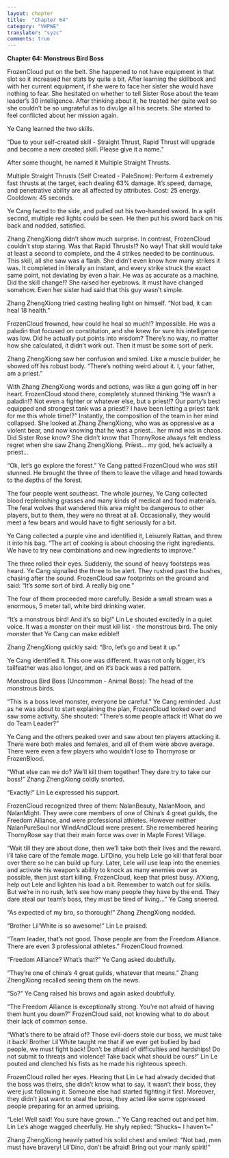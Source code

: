 ```yaml
---
layout: chapter
title:  "Chapter 64"
category: "VWPWE"
translator: "syzc"
comments: true
---
```


**Chapter 64: Monstrous Bird Boss**
 
FrozenCloud put on the belt. She happened to not have equipment in that slot so it increased her stats by quite a bit. After learning the skillbook and with her current equipment, if she were to face her sister she would have nothing to fear. She hesitated on whether to tell Sister Rose about the team leader’s 30 intelligence. After thinking about it, he treated her quite well so she couldn’t be so ungrateful as to divulge all his secrets. She started to feel conflicted about her mission again.
 
Ye Cang learned the two skills.
 
“Due to your self-created skill - Straight Thrust, Rapid Thrust will upgrade and become a new created skill. Please give it a name.”
 
After some thought, he named it Multiple Straight Thrusts.
 
Multiple Straight Thrusts (Self Created - PaleSnow): Perform 4 extremely fast thrusts at the target, each dealing 63% damage. It’s speed, damage, and penetrative ability are all affected by attributes. Cost: 25 energy. Cooldown: 45 seconds.
 
Ye Cang faced to the side, and pulled out his two-handed sword. In a split second, multiple red lights could be seen. He then put his sword back on his back and nodded, satisfied.
 
Zhang ZhengXiong didn’t show much surprise. In contrast, FrozenCloud couldn’t stop staring. Was that Rapid Thrusts!? No way! That skill would take at least a second to complete, and the 4 strikes needed to be continuous. This skill, all she saw was a flash. She didn’t even know how many strikes it was. It completed in literally an instant, and every strike struck the exact same point, not deviating by even a hair. He was as accurate as a machine. Did the skill change!? She raised her eyebrows. It must have changed somehow. Even her sister had said that this guy wasn’t simple.
 
Zhang ZhengXiong tried casting healing light on himself. “Not bad, it can heal 18 health.”
 
FrozenCloud frowned, how could he heal so much!? Impossible. He was a paladin that focused on constitution, and she knew for sure his intelligence was low. Did he actually put points into wisdom? There’s no way, no matter how she calculated, it didn’t work out. Then it must be some sort of perk.
 
Zhang ZhengXiong saw her confusion and smiled. Like a muscle builder, he showed off his robust body. “There’s nothing weird about it. I, your father, am a priest.”
 
With Zhang ZhengXiong words and actions, was like a gun going off in her heart. FrozenCloud stood there, completely stunned thinking “He wasn’t a paladin!? Not even a fighter or whatever else, but a priest!? Our party’s best equipped and strongest tank was a priest!? I have been letting a priest tank for me this whole time!?” Instantly, the composition of the team in her mind collapsed. She looked at Zhang ZhengXiong, who was as oppressive as a violent bear, and now knowing that he was a priest… her mind was in chaos. Did Sister Rose know? She didn’t know that ThornyRose always felt endless regret when she saw Zhang ZhengXiong. Priest… my god, he’s actually a priest...
 
“Ok, let’s go explore the forest.” Ye Cang patted FrozenCloud who was still stunned. He brought the three of them to leave the village and head towards to the depths of the forest.
 
The four people went southeast. The whole journey, Ye Cang collected blood replenishing grasses and many kinds of medical and food materials. The feral wolves that wandered this area might be dangerous to other players, but to them, they were no threat at all. Occasionally, they would meet a few bears and would have to fight seriously for a bit. 
 
Ye Cang collected a purple vine and identified it, Leisurely Rattan, and threw it into his bag. “The art of cooking is about choosing the right ingredients. We have to try new combinations and new ingredients to improve.“ 
 
The three rolled their eyes. Suddenly, the sound of heavy footsteps was heard. Ye Cang signalled the three to be alert. They rushed past the bushes, chasing after the sound. FrozenCloud saw footprints on the ground and said: “It’s some sort of bird. A really big one.”
 
The four of them proceeded more carefully. Beside a small stream was a enormous, 5 meter tall, white bird drinking water.
 
“It’s a monstrous bird! And it’s so big!” Lin Le shouted excitedly in a quiet voice. It was a monster on their must kill list - the monstrous bird. The only monster that Ye Cang can make edible!!
 
Zhang ZhengXiong quickly said: “Bro, let’s go and beat it up.”
 
Ye Cang identified it. This one was different. It was not only bigger, it’s tailfeather was also longer, and on it’s back was a red pattern.
 
Monstrous Bird Boss (Uncommon - Animal Boss): The head of the monstrous birds.
 
“This is a boss level monster, everyone be careful.” Ye Cang reminded. Just as he was about to start explaining the plan, FrozenCloud looked over and saw some activity. She shouted: “There’s some people attack it! What do we do Team Leader?”
 
Ye Cang and the others peaked over and saw about ten players attacking it. There were both males and females, and all of them were above average. There were even a few players who wouldn’t lose to Thornyrose or FrozenBlood.
 
“What else can we do? We’ll kill them together! They dare try to take our boss!” Zhang ZhengXiong coldly snorted.
 
“Exactly!” Lin Le expressed his support.
 
FrozenCloud recognized three of them: NalanBeauty, NalanMoon, and NalanMight. They were core members of one of China’s 4 great guilds, the Freedom Alliance, and were professional athletes. However neither NalanPureSoul nor WindAndCloud were present. She remembered hearing ThornyRose say that their main force was over in Maple Forest Village.
 
“Wait till they are about done, then we’ll take both their lives and the reward. I’ll take care of the female mage. Lil’Dino, you help Lele go kill that feral boar over there so he can build up fury. Later, Lele will use leap into the enemies and activate his weapon’s ability to knock as many enemies over as possible, then just start killing. FrozenCloud, keep that priest busy. A’Xiong, help out Lele and lighten his load a bit. Remember to watch out for skills. But we’re in no rush, let’s see how many people they have by the end. They dare steal our team’s boss, they must be tired of living…” Ye Cang sneered.
 
“As expected of my bro, so thorough!” Zhang ZhengXiong nodded.
 
“Brother Lil’White is so awesome!” Lin Le praised.
 
“Team leader, that’s not good. Those people are from the Freedom Alliance. There are even 3 professional athletes.” FrozenCloud frowned.
 
“Freedom Alliance? What’s that?” Ye Cang asked doubtfully.
 
“They’re one of china’s 4 great guilds, whatever that means.” Zhang ZhengXiong recalled seeing them on the news.
 
“So?” Ye Cang raised his brows and again asked doubtfully.
 
“The Freedom Alliance is exceptionally strong. You’re not afraid of having them hunt you down?” FrozenCloud said, not knowing what to do about their lack of common sense.
 
“What’s there to be afraid of? Those evil-doers stole our boss, we must take it back! Brother Lil’White taught me that if we ever get bullied by bad people, we must fight back! Don’t be afraid of difficulties and hardships! Do not submit to threats and violence! Take back what should be ours!” Lin Le pouted and clenched his fists as he made his righteous speech.
 
FrozenCloud rolled her eyes. Hearing that Lin Le had already decided that the boss was theirs, she didn’t know what to say. It wasn’t their boss, they were just following it. Someone else had started fighting it first. Moreover, they didn’t just want to steal the boss, they acted like some oppressed people preparing for an armed uprising.
 
“Lele! Well said! You sure have grown…” Ye Cang reached out and pet him. Lin Le’s ahoge wagged cheerfully. He shyly replied: “Shucks~ I haven’t~”
 
Zhang ZhengXiong heavily patted his solid chest and smiled: “Not bad, men must have bravery! Lil’Dino, don’t be afraid! Bring out your manly spirit!”
